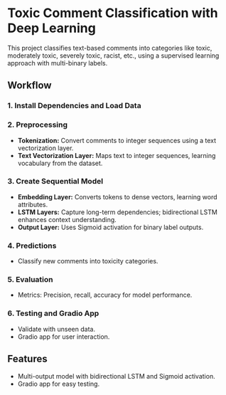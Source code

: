 # Toxic Comment Classification with Deep Learning

This project classifies text-based comments into categories like toxic, moderately toxic, severely toxic, racist, etc., using a supervised learning approach with multi-binary labels.

## Workflow

### 1. Install Dependencies and Load Data

### 2. Preprocessing
- **Tokenization:** Convert comments to integer sequences using a text vectorization layer.
- **Text Vectorization Layer:** Maps text to integer sequences, learning vocabulary from the dataset.

### 3. Create Sequential Model
- **Embedding Layer:** Converts tokens to dense vectors, learning word attributes.
- **LSTM Layers:** Capture long-term dependencies; bidirectional LSTM enhances context understanding.
- **Output Layer:** Uses Sigmoid activation for binary label outputs.

### 4. Predictions
- Classify new comments into toxicity categories.

### 5. Evaluation
- Metrics: Precision, recall, accuracy for model performance.

### 6. Testing and Gradio App
- Validate with unseen data.
- Gradio app for user interaction.

## Features
- Multi-output model with bidirectional LSTM and Sigmoid activation.
- Gradio app for easy testing.
